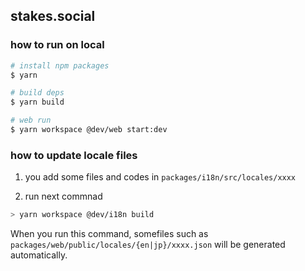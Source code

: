 ## stakes.social

### how to run on local

```bash
# install npm packages
$ yarn

# build deps
$ yarn build

# web run
$ yarn workspace @dev/web start:dev
```

### how to update locale files

1. you add some files and codes in `packages/i18n/src/locales/xxxx`

2. run next commnad

```bash
> yarn workspace @dev/i18n build
```

When you run this command, somefiles such as `packages/web/public/locales/{en|jp}/xxxx.json` will be generated automatically.
